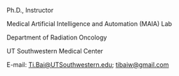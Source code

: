 Ph.D., Instructor

Medical Artificial Intelligence and Automation (MAIA) Lab

Department of Radiation Oncology

UT Southwestern Medical Center

E-mail: Ti.Bai@UTSouthwestern.edu; tibaiw@gmail.com
